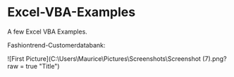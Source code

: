 # Excel-VBA-Examples
A few Excel VBA Examples.  

Fashiontrend-Customerdatabank:

![First Picture](C:\Users\Maurice\Pictures\Screenshots\Screenshot (7).png?raw = true "Title")
